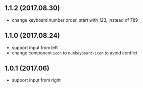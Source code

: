 ## 1.1.2 (2017.08.30)
- change keyboard number order, start with 123, instead of 789

## 1.1.0 (2017.08.24)
- support input from left
- change component `icon` to `numkeyboard-icon` to avoid conflict

## 1.0.1 (2017.06)
- support input from right